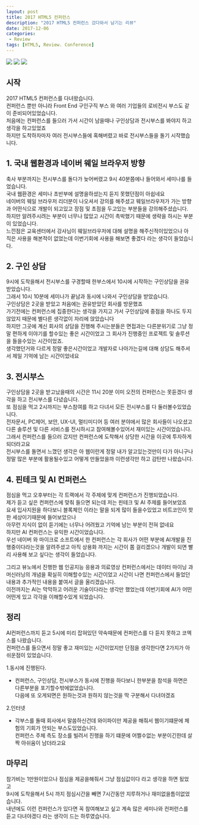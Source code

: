 ```yaml
---
layout: post
title: 2017 HTML5 컨퍼런스
description: "2017 HTML5 컨퍼런스 갔다와서 남기는 리뷰"
date: 2017-12-06
categories:
 - Review
tags: [HTML5, Review. Conference]
---
```


<img src="{{ site.url }}/assets/image/2017-12-06-HTML5-Conference/image1.png" class="col-12">
<img src="{{ site.url }}/assets/image/2017-12-06-HTML5-Conference/image2.png" class="col-12">
<img src="{{ site.url }}/assets/image/2017-12-06-HTML5-Conference/image3.png" class="col-12">

## 시작

2017 HTML5 컨퍼런스를 다녀왔습니다.<br>
컨퍼런스 뿐만 아니라 Front End 구인구직 부스 와 여러 기업들의 로비전시 부스도 같이 준비되어있었습니다.<br>
처음에는 컨퍼런스를 들으러 가서 시간이 남을때나 구인상담과 전시부스를 봐야지 하고 생각을 하고있었죠<br>
하지만 도착하자마자 여러 전시부스들에 혹해버렸고 바로 전시부스들을 돌기 시작했습니다.


## 1. 국내 웹환경과 네이버 웨일 브라우저 방향

축사 부분까지는 전시부스를 돌다가 늦어버렸고 9시 40분쯤에나 들어와서 세미나를 들었습니다.<br>
국내 웹환경은 세미나 초반부에 설명을하셨는지 듣지 못했던점이 아쉽네요<br>
네이버의 웨일 브라우저 리더분이 나오셔서 강의를 해주셨고 웨일브라우저가 가는 방향과 어떤식으로 개발이 되고있고
장점 및 초점을 두고있는 부분들을 강의해주셨습니다.<br>
하지만 알려주시려는 부분이 너무나 많았고 시간이 촉박했기 때문에 생략을 하시는 부분이 있었습니다.<br>
느낀점은 교육센터에서 강사님이 웨일브라우저에 대해 설명을 해주신적이있었으나 아직은 사용을 해본적이 없었는데 이번기회에 사용을 해보면 좋겠다 라는 생각이 들었습니다.


## 2. 구인 상담

9시에 도착을해서 전시부스를 구경할때 한부스에서 10시에 시작하는 구인상담을 권유받았습니다.<br>
그래서 10시 10분에 세미나가 끝남과 동시에 나와서 구인상담을 받았습니다.<br>
구인상담은 2곳을 받았고 처음에는 권유받았던 회사를 방문했죠<br>
가기전에는 컨퍼런스에 집중한다는 생각을 가지고 가서 구인상담에 중점을 하나도 두지않았지 때문에 별다른 생각없이 자리에 앉았습니다<br>
하지만 그곳에 계신 회사의 상담을 진행해 주시는분들은 면접과는 다른분위기로 그냥 정말 편하게 이야기를 할수있는 좋은 시간이었고 그 회사가 진행중인 프로젝트 및 솔루션을 들을수있는 시간이었죠.<br>
생각했던거와 다르게 정말 좋은시간이었고 개발자로 나아가는길에 대해 상담도 해주셔서 제일 기억에 남는 시간이었네요


## 3. 전시부스

구인상담을 2곳을 받고났을때의 시간은 11시 20분 이미 오전의 컨퍼런스는 못듣겠다 생각을 하고 전시부스를 다녔습니다.<br>
또 점심을 먹고 2시까지는 부스참여를 하고 다녀서 모든 전시부스를 다 둘러볼수있었습니다.<br>
전자문서, PC제어, 보안, UX-UI, 멀티미디어 등 여러 분야에서 많은 회사들이 나오셨고 다른 솔루션 및
다른 서비스를 전시하시고 참여해볼수있어서 재미있는 시간이었습니다.<br>
그래서 컨퍼런스를 들으러 갔지만 컨퍼런스에 도착해서 상당한 시간을 이곳에 투자하게되더라고요<br>
전시부스를 돌면서 느꼈던 생각은 아 웹이란게 정말 내가 알고있는것만이 다가 아니구나 정말 많은 부분에 활용될수있고 어떻게 만들었을까 이런생각만 하고 감탄만 나왔습니다.


## 4. 핀테크 및 AI 컨퍼런스

점심을 먹고 오후부터는 각 트랙에서 각 주제에 맞게 컨퍼런스가 진행되었습니다.<br>
제가 듣고 싶은 컨퍼런스에 맞춰 들으면 되는데 저는 핀테크 및 AI 주제를 들어보았죠<br>
요새 입사지원을 하다보니 블록체인 이라는 말을 되게 많이 들을수있었고 비트코인이 핫한 세상이기때문에 들어보았으나<br>
아무런 지식이 없이 듣기에는 너무나 어려웠고 기억에 남는 부분이 전혀 없네요<br>
하지만 AI 컨퍼런스는 유익한 시간이었습니다.<br>
우선 네이버 와 마이크로 소프트에서 한 컨퍼런스는 각 회사가 어떤 부분에 AI개발을 진행중이다라는것을 알려주셨고
아직 상용화 까지는 시간이 쫌 걸리겠으나 개발이 되면 빨리 사용해 보고 싶다는 생각이 들었습니다.<br>

그리고 뷰노에서 진행한 웹 인공지능 응용과 의료영상 컨퍼런스에서는 데이터 마이닝 과 머신러닝의 개념을
확실히 이해할수있는 시간이었고 시간이 나면 컨퍼런스에서 들었던 내용과 추가적인 내용을 붙여서 글을 올리겠습니다.<br>
이전까지는 AI는 막막하고 어려운 기술이다라는 생각만 했었는데 이번기회에 AI가 어떤어떤게 있고 각각을 이해할수있게 되었습니다.


## 정리
AI컨퍼런스까지 듣고 5시에 미리 잡혀있던 약속때문에 컨퍼런스를 다 듣지 못하고 코엑스를 나왔습니다.<br>
컨퍼런스를 들으면서 정말 좋고 재미있는 시간이었지만 단점을 생각한다면 2가지가 아쉬운점이 있었습니다.<br>

1.동시에 진행된다.
- 컨퍼런스, 구인상담, 전시부스가 동시에 진행을 하다보니 한부분을 참석을 하면은 다른부분을 포기할수밖에없었습니다.<br>
  다음에 또 오게되면은 원하는것과 원하지 않는것을 딱 구분해서 다녀야겠죠

2.인터넷
- 각부스를 돌때 회사에서 말씀하신건데 와이파이만 제공을 해줘서 웹이기떄문에 체험의 기회가 안되는 부스도있었습니다.<br>
  컨퍼런스 주체 측도 장소를 빌려서 진행을 하기 떄문에 어쩔수없는 부분이긴한데 살짝 아쉬움이 남더라고요


## 마무리

참가비는 1만원이었으나 점심을 제공을해줘서 그냥 점심값이다 라고 생각을 하면 됬었고<br>
9시에 도착을해서 5시 까지 점심시간을 빼면 7시간동안 지루하거나 재미없을틈이없었습니다.<br>
내년에도 이런 컨퍼런스가 있다면 꼭 참여해보고 싶고 계속 많은 세미나와 컨퍼런스를 듣고 다녀야겠다 라는 생각이 드는 하루였습니다.
